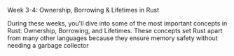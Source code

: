 Week 3-4: Ownership, Borrowing & Lifetimes in Rust

During these weeks, you'll dive into some of the most important concepts in Rust: Ownership, Borrowing, and Lifetimes. These concepts set Rust apart from many other languages because they ensure memory safety without needing a garbage collector
